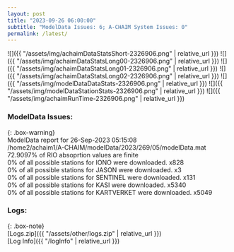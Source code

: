 ```yaml
---
layout: post
title: "2023-09-26 06:00:00"
subtitle: "ModelData Issues: 6; A-CHAIM System Issues: 0"
permalink: /latest/
---
```


![]({{ "/assets/img/achaimDataStatsShort-2326906.png" | relative_url }})
![]({{ "/assets/img/achaimDataStatsLong00-2326906.png" | relative_url }})
![]({{ "/assets/img/achaimDataStatsLong01-2326906.png" | relative_url }})
![]({{ "/assets/img/achaimDataStatsLong02-2326906.png" | relative_url }})
![]({{ "/assets/img/modelDataDataStats-2326906.png" | relative_url }})
![]({{ "/assets/img/modelDataStationStats-2326906.png" | relative_url }})
![]({{ "/assets/img/achaimRunTime-2326906.png" | relative_url }})


### ModelData Issues:  
  
{: .box-warning}  
 ModelData report for 26-Sep-2023 05:15:08   
 /home2/achaim1/A-CHAIM/modelData/2023/269/05/modelData.mat   
 72.9097% of RIO absoprtion values are finite   
 0% of all possible stations for IONO were downloaded. x828   
 0% of all possible stations for JASON were downloaded. x3   
 0% of all possible stations for SENTINEL were downloaded. x131   
 0% of all possible stations for KASI were downloaded. x5340   
 0% of all possible stations for KARTVERKET were downloaded. x5049   
  


### Logs:  
  
{: .box-note}  
[Logs.zip]({{ "/assets/other/logs.zip" | relative_url }})  
[Log Info]({{ "/logInfo" | relative_url }})  
